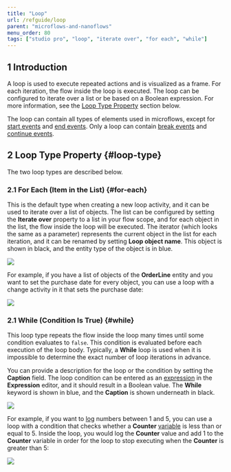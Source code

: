 ```yaml
---
title: "Loop"
url: /refguide/loop
parent: "microflows-and-nanoflows"
menu_order: 80
tags: ["studio pro", "loop", "iterate over", "for each", "while"]
---
```


## 1 Introduction

A loop is used to execute repeated actions and is visualized as a frame. For each iteration, the flow inside the loop is executed. The loop can be configured to iterate over a list or be based on a Boolean expression. For more information, see the [Loop Type Property](#loop-type) section below.

The loop can contain all types of elements used in microflows, except for [start events](start-event) and [end events](end-event). Only a loop can contain [break events](break-event) and [continue events](continue-event).

## 2 Loop Type Property {#loop-type}

The two loop types are described below.

### 2.1 For Each (Item in the List) {#for-each}

This is the default type when creating a new loop activity, and it can be used to iterate over a list of objects. The list can be configured by setting the **Iterate over** property to a list in your flow scope, and for each object in the list, the flow inside the loop will be executed. The iterator (which looks the same as a parameter) represents the current object in the list for each iteration, and it can be renamed by setting **Loop object name**. This object is shown in black, and the entity type of the object is in blue.

![](attachments/loop/foreach-loop-edit-form.png)

For example, if you have a list of objects of the **OrderLine** entity and you want to set the purchase date for every object, you can use a loop with a change activity in it that sets the purchase date:

![](attachments/loop/foreach-loop.png)

### 2.1 While (Condition Is True) {#while}

This loop type repeats the flow inside the loop many times until some condition evaluates to `false`. This condition is evaluated before each execution of the loop body. Typically, a **While** loop is used when it is impossible to determine the exact number of loop iterations in advance.

You can provide a description for the loop or the condition by setting the **Caption** field. The loop condition can be entered as an [expression](expressions) in the **Expression** editor, and it should result in a Boolean value. The **While** keyword is shown in blue, and the **Caption** is shown underneath in black.

![](attachments/loop/while-loop-edit-form.png)

For example, if you want to [log](log-message) numbers between 1 and 5, you can use a loop with a condition that checks whether a **Counter** [variable](variable-activities) is less than or equal to 5. Inside the loop, you would log the **Counter** value and add 1 to the **Counter** variable in order for the loop to stop executing when the **Counter** is greater than 5:

![](attachments/loop/while-loop.png)
